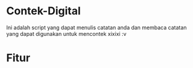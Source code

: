 # Contek-Digital
Ini adalah script yang dapat menulis catatan anda dan membaca catatan yang dapat digunakan untuk mencontek xixixi :v

# Fitur
